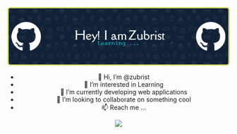 <header align="left">
  
![Your paragraph text (5)](./github-header-image.png)

- 👋 Hi, I’m @zubrist
- 👀 I’m interested in Learning
- 🌱 I’m currently developing web applications
- 💞️ I’m looking to collaborate on something cool
- 📫 Reach me ...



<p align="center">
  <a href="">
    <img src="https://skillicons.dev/icons?i=git,kubernetes,docker,c,bitbucket,fastapi,figma,java,md,MySQL,postman,py,react," />
  </a>
</p>
<!---
zubrist/zubrist is a ✨ special ✨ repository because its `README.md` (this file) appears on your GitHub profile.
You can click the Preview link to take a look at your changes.
--->
